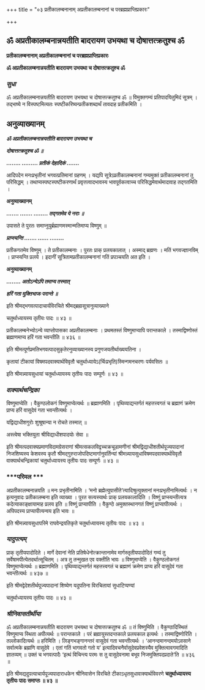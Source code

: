 +++
title = "०३ प्रतीकालम्बनानाम् अप्रतीकालम्बनानां च परब्रह्मप्राप्तिप्रकारः"

+++


## ॐ अप्रतीकालम्बनान्नयतीति बादरायण उभयथा च दोषात्तत्क्रतुश्च ॐ

**प्रतीकालम्बनानाम् अप्रतीकालम्बनानां च परब्रह्मप्राप्तिप्रकारः**

**ॐ अप्रतीकालम्बनान्नयतीति बादरायण उभयथा च दोषात्तत्क्रतुश्च ॐ**

### ***सुधा***

ॐ अप्रतीकालम्बनान्नयतीति बादरायण उभयथा च दोषात्तत्क्रतुश्च ॐ ॥ विमुक्तगम्यं प्रतिपादयितुमिदं सूत्रम् । तद्भाष्ये न विस्पष्टमित्यतः स्पष्टीकरिष्यन्प्रतीकशब्दार्थं तावदाह प्रतीकमिति ।

## **अनुव्याख्यानम्**

***ॐ अप्रतीकालम्बनान्नयतीति बादरायण उभयथा च***

***दोषात्तत्क्रतुश्च ॐ ॥***

***........ ......... प्रतीकं देहादिकं .......***

आदिपदेन मनःप्रभृतीनां भगवत्प्रतिमानां ग्रहणम् । यद्यपि सूत्रेऽप्रतीकालम्बनानां गम्यमुक्तं प्रतीकालम्बनानां तु परिसिद्धम् । तथाप्यस्पष्टस्पष्टीकरणार्थं प्रवृत्तत्वादभावस्य भावपूर्वकत्वाच्च परिसिद्धमेवार्थमादावाह तद्गतमिति ।

**अनुव्याख्यानम्**

***....... ....... ........ तद्गतमेव ये नराः ॥***

उपासते ते पुरतः समाप्नुयुर्ब्रह्माणमस्मान्मतिमाप्य विष्णुम् ॥

***प्राप्स्यन्ति ....... ...... ........***

प्रतीकगतमेव विष्णुम् । ते प्रतीकालम्बनाः । पुरतः प्राक् प्रलयकालात् । अस्माद् ब्रह्मणः । मतिं भगवज्ज्ञानविम् । प्राप्स्यन्ति प्रलये । इदानीं सूत्रितामप्रतीकालम्बनानां गतिं प्रपञ्चयति अत इति ।

**अनुव्याख्यानम्**

***........ अतोऽन्येऽपि तमाप्य तस्मात्***

***हरिं गता मुक्तिभाजः परान्ते ॥***

इति श्रीमद्भगवत्पादाचार्यविरचिते श्रीमद्ब्रह्मसूत्रानुव्याख्याने

चतुर्थाध्यायस्य तृतीयः पादः ॥ ४३ ॥

प्रतीकालम्बनेभ्योऽन्ये व्याप्तोपासका अप्रतीकालम्बनाः । प्रथमतस्तं विष्णुमाप्यापि परान्तकाले । तस्माद्विष्णोस्तं ब्रह्माणमाप्य हरिं गता भवन्तीति ॥ ४३६ ॥

इति श्रीमत्पूर्णप्रमतिभगवत्पादसुकृतेरनुव्याख्यानस्य प्रगुणजयतीर्थाख्ययतिना ।

कृतायां टीकायां विषमपदवाक्यार्थविवृतौ चतुर्थाध्यायेऽ(र्चिःप्रभृति)स्मिन्गमनचरणः पर्यवसितः ॥

इति श्रीमन्न्यायसुधायां चतुर्थाध्यायस्य तृतीयः पादः सम्पूर्णः ॥ ४३ ॥

### ***वाक्यार्थचन्द्रिका***

विष्णुमाप्येति । वैकुण्ठलोकगं विष्णुमाप्येत्यर्थः ॥ ब्रह्माणमिति । पृथिव्याद्यन्तर्गतं महत्तत्त्वगतं च ब्रह्माणं क्रमेण प्राप्य हरिं वासुदेवं गता भवन्तीत्यर्थः ।

यद्विद्याधीशगुरोः शुश्रूषान्या न रोचते तस्मात् ॥

अस्त्वेषा भक्तियुता श्रीविद्याधीशपादयोः सेवा ॥

इति श्रीमत्पदवाक्यप्रमाणविदामग्रेसराणां श्रीमत्सकलविद्वच्चक्रचूडामणीनां श्रीमद्विद्याधीशतीर्थपूज्यपादानां निजशिष्यस्य केशवस्य कृतौ श्रीमद्गुरुराजोपदिष्टमार्गानुवर्तिन्यां श्रीमन्न्यायसुधाविषमपदवाक्यार्थविवृतौ वाक्यार्थचन्द्रिकायां चतुर्थाध्यायस्य तृतीयः पादः सम्पूर्णः ॥ ४३ ॥

### ***परिमल ***

अप्रतीकालम्बनान्नयति ॥ मनः प्रभृतीनामिति । ‘मनो ब्रह्मेत्युपासीते’त्यादिश्रुत्युक्तानां मनःप्रभृतीनामित्यर्थः । न इत्यनुवादः प्रतीकालम्बना इति व्याख्या । पुरत सत्यस्यार्थः प्राक् प्रलयकालादिति । विष्णुं प्राप्स्यन्तीत्यत्र कदेत्याकाङ्क्षायामाह प्रलय इति ॥ विष्णुं प्राप्यापीति । वैकुण्ठे अमुक्तस्थानगतं विष्णुं प्राप्यापीत्यर्थः । अपिपदस्य प्राप्यापीत्यन्वय इति भावः ॥

इति श्रीमन्न्यायसुधापरिमे राघवेन्द्रयतिकृते चतुर्थाध्यायस्य तृतीयः पादः ॥ ४३ ॥

### ***यादुपत्यम्***

प्राक् तृतीयपादोदिते । मार्गे देवानां नेति प्रतिषेधेनोत्क्रान्तानामेव मार्गस्तृतीयपादोदितं गम्यं तु सर्वेषामपीत्येतदर्थात्सूचितम् । अत्र तु तन्मुखत एव वक्तीति भावः ॥ विष्णुमाप्येति । वैकुण्ठलोकगतं विष्णुमाप्येत्यर्थः ॥ ब्रह्माणमिति । पृथिव्याद्यन्तर्गतं महत्तत्त्वगतं च ब्रह्माणं क्रमेण प्राप्य हरिं वासुदेवं गता भवन्तीत्यर्थः ॥ ४३७ ॥

इति श्रीमद्वेदेशतीर्थपूज्यपादानां शिष्येण यदुपतिना विरचितायां सुधाटिप्पण्यां

चतुर्थाध्यायस्य तृतीयः पादः ॥ ४३ ॥

### ***श्रीनिवासतीर्थीया***

ॐ अप्रतीकालम्बनान्नयतीति बादरायण उभयथा च दोषात्तत्क्रतुश्च ॐ ॥ तं विष्णुमिति । वैकुण्ठादिस्थितं विष्णुमाप्य स्थिता अपीत्यर्थः ॥ परान्तकाले । परं ब्रह्मायुस्तदन्तकाले प्रलयकाल इत्यर्थः । तस्माद्विष्णोरिति । तल्लोकादित्यर्थः ॥ हरिमिति । लिङ्गभङ्गानन्तरं वासुदेवं गता भवन्तीत्यर्थः । ‘आनन्दमानन्दमयोऽवसाने सर्वात्मके ब्रह्मणि वासुदेवे । एतां गतिं भागवतो गतो य’ इत्यादिवचनैर्वासुदेवप्रवेशस्यैव मुक्तित्वावगमादिति ज्ञातव्यम् ॥ उक्तं च भगवत्पादैः ‘इत्थं विचिन्त्य परमः स तु वासुदेवनामा बभूव निजमुक्तिपदप्रदाते’ति ॥ ४३६ ॥

इति श्रीमद्यदुपत्याचार्यपूज्यपादाराधकेन श्रीनिवासेन विरचिते टीकाऽधृतसुधावाक्यार्थविवरणे **चतुर्थाध्यायस्य तृतीयः पादः समाप्तः ॥ ४३ ॥**


